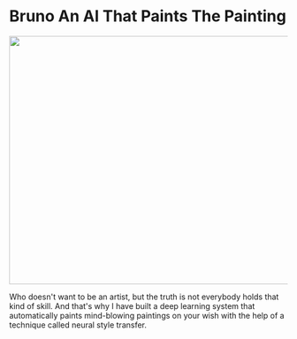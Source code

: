 # Bruno An AI That Paints The Painting
<img src="https://github.com/NavinBondade/Bruno-An-AI-That-Paints-The-Painting/blob/main/Generated%20Images/display.png" width="950" height="450">
<p>Who doesn't want to be an artist, but the truth is not everybody holds that kind of skill. And that's why I have built a deep learning system that automatically paints mind-blowing paintings on your wish with the help of a technique called neural style transfer. </p>
